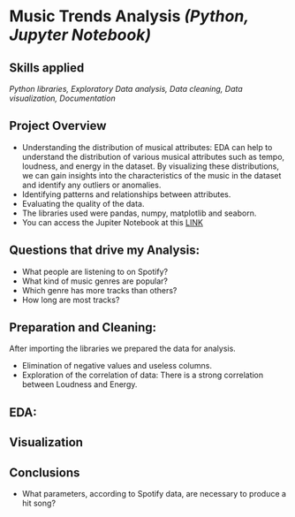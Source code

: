 # Music Trends Analysis *(Python, Jupyter Notebook)*
## Skills applied
*Python libraries, Exploratory Data analysis, Data cleaning, Data visualization, Documentation*
## Project Overview
- Understanding the distribution of musical attributes: EDA can help to understand the distribution of various musical attributes such as tempo, loudness, and energy in the dataset. By visualizing these distributions, we can gain insights into the characteristics of the music in the dataset and identify any outliers or anomalies.
- Identifying patterns and relationships between attributes.
- Evaluating the quality of the data.
- The libraries used were pandas, numpy, matplotlib and seaborn.
- You can access the Jupiter Notebook at this [LINK](https://www.example.com)
## Questions that drive my Analysis:
- What people are listening to on Spotify?
- What kind of music genres are popular?
- Which genre has more tracks than others?
- How long are most tracks?
## Preparation and Cleaning:
After importing the libraries we prepared the data for analysis.
- Elimination of negative values and useless columns.
- Exploration of the correlation of data: There is a strong correlation between Loudness and Energy.
## EDA:
## Visualization
## Conclusions
- What parameters, according to Spotify data, are necessary to produce a hit song?
